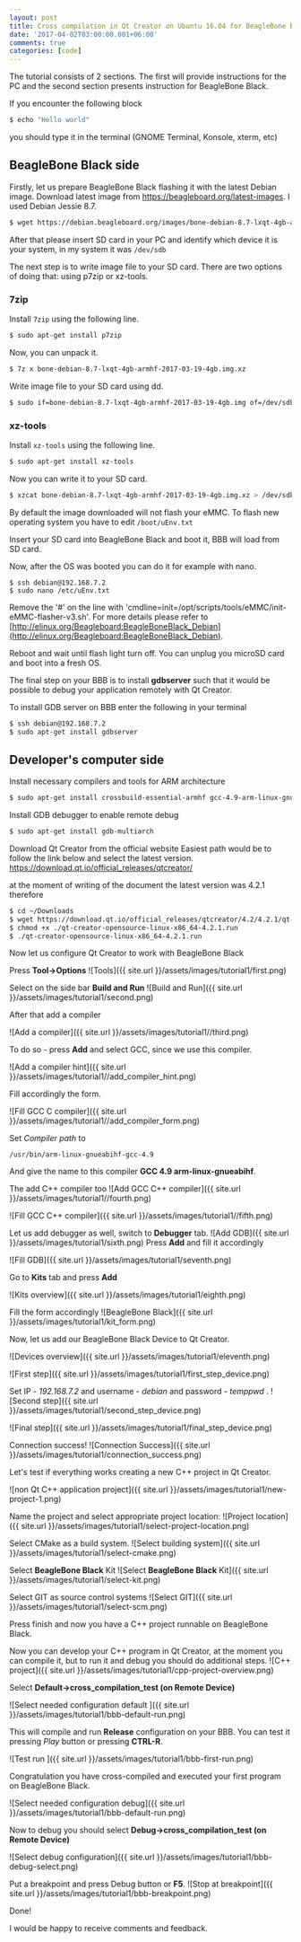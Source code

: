 ```yaml
---
layout: post
title: Cross compilation in Qt Creator on Ubuntu 16.04 for BeagleBone Black with Debian Jessie
date: '2017-04-02T03:00:00.001+06:00'
comments: true
categories: [code]
---
```


The tutorial consists of 2 sections. The first will provide instructions for the PC and the second section presents instruction for BeagleBone Black.
<!--more-->

If you encounter the following block
```bash
$ echo "Hello world"
```
you should type it in the terminal (GNOME Terminal, Konsole, xterm, etc)

## BeagleBone Black side
Firstly, let us prepare BeagleBone Black flashing it with the latest Debian image. Download latest image from https://beagleboard.org/latest-images. I used Debian Jessie 8.7.

```bash
$ wget https://debian.beagleboard.org/images/bone-debian-8.7-lxqt-4gb-armhf-2017-03-19-4gb.img.xz
```

After that please insert SD card in your PC and identify which device it is your system, in my system it was ```/dev/sdb```

The next step is to write image file to your SD card. There are two options of doing that: using p7zip or xz-tools.

### 7zip
Install ```7zip``` using the following line.
```bash
$ sudo apt-get install p7zip
```
Now, you can unpack it.
```bash
$ 7z x bone-debian-8.7-lxqt-4gb-armhf-2017-03-19-4gb.img.xz
```
Write image file to your SD card using dd.
```bash
$ sudo if=bone-debian-8.7-lxqt-4gb-armhf-2017-03-19-4gb.img of=/dev/sdb bs=4M
```

### xz-tools
Install ```xz-tools``` using the following line.
```bash
$ sudo apt-get install xz-tools
```
Now you can write it to your SD card.
```bash
$ xzcat bone-debian-8.7-lxqt-4gb-armhf-2017-03-19-4gb.img.xz > /dev/sdb
```

By default the image downloaded will not flash your eMMC. To flash new operating system you have to edit ```/boot/uEnv.txt```

Insert your SD card into BeagleBone Black and boot it, BBB will load from SD card.

Now, after the OS was booted you can do it for example with nano.

```
$ ssh debian@192.168.7.2
$ sudo nano /etc/uEnv.txt
```

Remove the '#' on the line with 'cmdline=init=/opt/scripts/tools/eMMC/init-eMMC-flasher-v3.sh'. For more details please refer to [http://elinux.org/Beagleboard:BeagleBoneBlack_Debian](http://elinux.org/Beagleboard:BeagleBoneBlack_Debian).

Reboot and wait until flash light turn off. You can unplug you microSD card and boot into a fresh OS.

The final step on your BBB is to install **gdbserver** such that it would be possible to debug your application remotely with Qt Creator.

To install GDB server on BBB enter the following in your terminal
```bash
$ ssh debian@192.168.7.2
$ sudo apt-get install gdbserver
```

## Developer's computer side

Install necessary compilers and tools for ARM architecture
```bash
$ sudo apt-get install crossbuild-essential-armhf gcc-4.9-arm-linux-gnueabihf
```

Install GDB debugger to enable remote debug
```bash
$ sudo apt-get install gdb-multiarch
```

Download Qt Creator from the official website
Easiest path would be to follow the link below and select the latest version.
https://download.qt.io/official_releases/qtcreator/

at the moment of writing of the document the latest version was 4.2.1 therefore
```sh
$ cd ~/Downloads
$ wget https://download.qt.io/official_releases/qtcreator/4.2/4.2.1/qt-creator-opensource-linux-x86_64-4.2.1.run
$ chmod +x ./qt-creator-opensource-linux-x86_64-4.2.1.run
$ ./qt-creator-opensource-linux-x86_64-4.2.1.run
```

Now let us configure Qt Creator to work with BeagleBone Black

Press **Tool->Options**
![Tools]({{ site.url }}/assets/images/tutorial1/first.png)

Select on the side bar **Build and Run**
![Build and Run]({{ site.url }}/assets/images/tutorial1/second.png)

After that add a compiler

![Add a compiler]({{ site.url }}/assets/images/tutorial1//third.png)

To do so - press **Add** and select GCC, since we use this compiler.

![Add a compiler hint]({{ site.url }}/assets/images/tutorial1//add_compiler_hint.png)

Fill accordingly the form.

![Fill GCC C compiler]({{ site.url }}/assets/images/tutorial1//add_compiler_form.png)

Set *Compiler path* to
```
/usr/bin/arm-linux-gnueabihf-gcc-4.9
```
And give the name to this compiler **GCC 4.9 arm-linux-gnueabihf**.

The add C++ compiler too
![Add GCC C++ compiler]({{ site.url }}/assets/images/tutorial1//fourth.png)


![Fill GCC C++ compiler]({{ site.url }}/assets/images/tutorial1//fifth.png)


Let us add debugger as well, switch to **Debugger** tab.
![Add GDB]({{ site.url }}/assets/images/tutorial1/sixth.png)
Press **Add** and fill it accordingly

![Fill GDB]({{ site.url }}/assets/images/tutorial1/seventh.png)

Go to **Kits** tab and press **Add**

![Kits overview]({{ site.url }}/assets/images/tutorial1/eighth.png)

Fill the form accordingly
![BeagleBone Black]({{ site.url }}/assets/images/tutorial1/kit_form.png)

Now, let us add our BeagleBone Black Device to Qt Creator.

![Devices overview]({{ site.url }}/assets/images/tutorial1/eleventh.png)

![First step]({{ site.url }}/assets/images/tutorial1/first_step_device.png)

Set IP - *192.168.7.2* and username - *debian* and password - *temppwd* .
![Second step]({{ site.url }}/assets/images/tutorial1/second_step_device.png)

![Final step]({{ site.url }}/assets/images/tutorial1/final_step_device.png)

Connection success!
![Connection Success]({{ site.url }}/assets/images/tutorial1/connection_success.png)


Let's test if everything works creating a new C++ project in Qt Creator.

![non Qt C++ application project]({{ site.url }}/assets/images/tutorial1/new-project-1.png)

Name the project and select appropriate project location:
![Project location]({{ site.url }}/assets/images/tutorial1/select-project-location.png)

Select CMake as a build system.
![Select building system]({{ site.url }}/assets/images/tutorial1/select-cmake.png)


Select **BeagleBone Black** Kit
![Select **BeagleBone Black** Kit]({{ site.url }}/assets/images/tutorial1/select-kit.png)

Select GIT as source control systems
![Select GIT]({{ site.url }}/assets/images/tutorial1/select-scm.png)

Press finish and now you have a C++ project runnable on BeagleBone Black.

Now you can develop your C++ program in Qt Creator, at the moment you can compile it, but to run it and debug you should do additional steps.
![C++ project]({{ site.url }}/assets/images/tutorial1/cpp-project-overview.png)

Select **Default->cross_compilation_test (on Remote Device)**

![Select needed configuration default ]({{ site.url }}/assets/images/tutorial1/bbb-default-run.png)

This will compile and run **Release** configuration on your BBB. You can test it pressing *Play* button or pressing **CTRL-R**.

![Test run ]({{ site.url }}/assets/images/tutorial1/bbb-first-run.png)

Congratulation you have cross-compiled and executed your first program on BeagleBone Black.

![Select needed configuration debug]({{ site.url }}/assets/images/tutorial1/bbb-default-run.png)

Now to debug you should select **Debug->cross_compilation_test (on Remote Device)**

![Select debug configuration]({{ site.url }}/assets/images/tutorial1/bbb-debug-select.png)

Put a breakpoint and press Debug button or **F5**.
![Stop at breakpoint]({{ site.url }}/assets/images/tutorial1/bbb-breakpoint.png)

Done!

I would be happy to receive comments and feedback.
